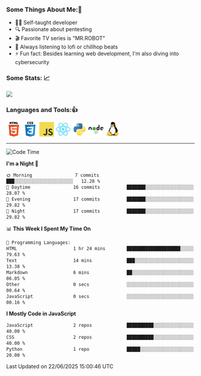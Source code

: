 ### Some Things About Me:👋
- 👨‍💻 Self-taught developer
- 🔍 Passionate about pentesting
- 🎬 Favorite TV series is "MR.ROBOT"
- 🎵 Always listening to lofi or chillhop beats
- ⚡ Fun fact: Besides learning web development, I'm also diving into cybersecurity

### Some Stats: 📈
<a href="https://github.com/anuraghazra/convoychat">
  <img height=150 align="center" src="https://github-readme-stats.vercel.app/api/top-langs?username=win0x42&layout=compact&langs_count=8&card_width=320"/>
</a>

### Languages and Tools:👍
<p align="left">
  <img src="https://raw.githubusercontent.com/devicons/devicon/master/icons/html5/html5-original-wordmark.svg" alt="html5" width="40" height="40"/>
  <img src="https://raw.githubusercontent.com/devicons/devicon/master/icons/css3/css3-original-wordmark.svg" alt="css3" width="40" height="40"/>
  <img src="https://raw.githubusercontent.com/devicons/devicon/master/icons/javascript/javascript-original.svg" alt="javascript" width="40" height="40"/>
  <img src="https://raw.githubusercontent.com/devicons/devicon/master/icons/react/react-original.svg" alt="react" width="40" height="40" />
  <img src="https://raw.githubusercontent.com/devicons/devicon/master/icons/python/python-original.svg" alt="python" width="40" height="40"/>
  <!-- <img src="https://raw.githubusercontent.com/devicons/devicon/master/icons/csharp/csharp-original.svg" alt="csharp" width="40" height="40"/> -->
  <img src="https://raw.githubusercontent.com/devicons/devicon/master/icons/nodejs/nodejs-original-wordmark.svg" alt="nodejs" width="40" height="40"/>
  <!-- <img src="https://raw.githubusercontent.com/devicons/devicon/master/icons/mysql/mysql-original-wordmark.svg" alt="mysql" width="40" height="40"/> -->
  <img src="https://raw.githubusercontent.com/devicons/devicon/master/icons/linux/linux-original.svg" alt="linux" width="40" height="40"/>
  <!-- <img src="https://raw.githubusercontent.com/devicons/devicon/master/icons/dot-net/dot-net-original-wordmark.svg" alt="dotnet" width="40" height="40"/> -->
</p>

***

<!--START_SECTION:waka-->
![Code Time](http://img.shields.io/badge/Code%20Time-520%20hrs%2032%20mins-blue)

**I'm a Night 🦉** 

```text
🌞 Morning                7 commits           ███░░░░░░░░░░░░░░░░░░░░░░   12.28 % 
🌆 Daytime                16 commits          ███████░░░░░░░░░░░░░░░░░░   28.07 % 
🌃 Evening                17 commits          ███████░░░░░░░░░░░░░░░░░░   29.82 % 
🌙 Night                  17 commits          ███████░░░░░░░░░░░░░░░░░░   29.82 % 
```


📊 **This Week I Spent My Time On** 

```text
💬 Programming Languages: 
HTML                     1 hr 24 mins        ████████████████████░░░░░   79.63 % 
Text                     14 mins             ███░░░░░░░░░░░░░░░░░░░░░░   13.38 % 
Markdown                 6 mins              ██░░░░░░░░░░░░░░░░░░░░░░░   06.05 % 
Other                    0 secs              ░░░░░░░░░░░░░░░░░░░░░░░░░   00.64 % 
JavaScript               0 secs              ░░░░░░░░░░░░░░░░░░░░░░░░░   00.16 % 
```

**I Mostly Code in JavaScript** 

```text
JavaScript               2 repos             ██████████░░░░░░░░░░░░░░░   40.00 % 
CSS                      2 repos             ██████████░░░░░░░░░░░░░░░   40.00 % 
Python                   1 repo              █████░░░░░░░░░░░░░░░░░░░░   20.00 % 
```




 Last Updated on 22/06/2025 15:00:46 UTC
<!--END_SECTION:waka-->

<!--
**win0x24/win0x24** is a ✨ _special_ ✨ repository because its `README.md` (this file) appears on your GitHub profile.

Here are some ideas to get you started:

- 🔭 I’m currently working on ...
- 🌱 I’m currently learning ...
- 👯 I’m looking to collaborate on ...
- 🤔 I’m looking for help with ...
- 💬 Ask me about ...
- 📫 How to reach me: ...
- 😄 Pronouns: ...
- ⚡ Fun fact: ...
-->
